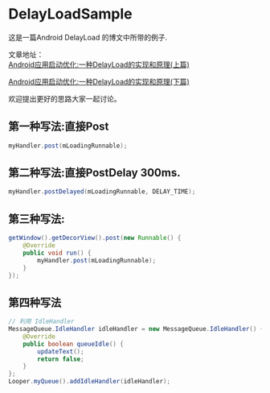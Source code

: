# DelayLoadSample
这是一篇Android DelayLoad 的博文中所带的例子.

文章地址：  
[Android应用启动优化:一种DelayLoad的实现和原理(上篇)](https://www.androidperformance.com/2015/11/18/Android-app-lunch-optimize-delay-load/)

[Android应用启动优化:一种DelayLoad的实现和原理(下篇)](https://www.androidperformance.com/2015/12/29/Android%E5%BA%94%E7%94%A8%E5%90%AF%E5%8A%A8%E4%BC%98%E5%8C%96-%E4%B8%80%E7%A7%8DDelayLoad%E7%9A%84%E5%AE%9E%E7%8E%B0%E5%92%8C%E5%8E%9F%E7%90%86-%E4%B8%8B%E7%AF%87/)

欢迎提出更好的思路大家一起讨论。

## 第一种写法:直接Post
```java
myHandler.post(mLoadingRunnable);
```

## 第二种写法:直接PostDelay 300ms.
```java
myHandler.postDelayed(mLoadingRunnable, DELAY_TIME);
```

## 第三种写法:
```java
getWindow().getDecorView().post(new Runnable() {
    @Override
    public void run() {
        myHandler.post(mLoadingRunnable);
    }
});
```

## 第四种写法
```java
// 利用 IdleHandler
MessageQueue.IdleHandler idleHandler = new MessageQueue.IdleHandler() {
    @Override
    public boolean queueIdle() {
        updateText();
        return false;
    }
};
Looper.myQueue().addIdleHandler(idleHandler);
```

